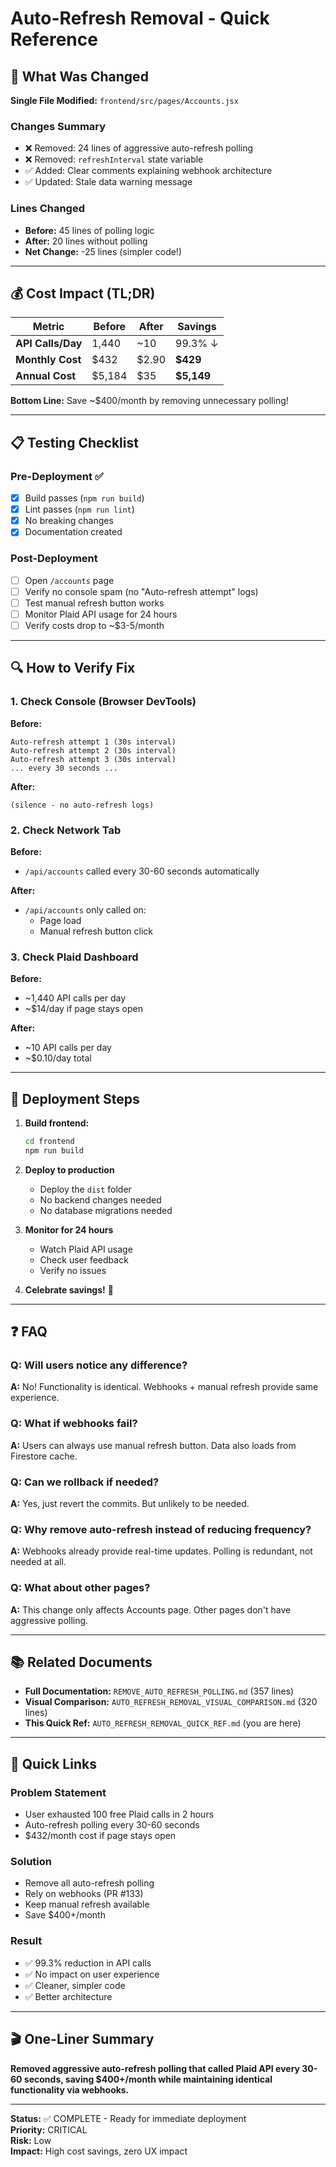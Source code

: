 # Auto-Refresh Removal - Quick Reference

## 🎯 What Was Changed

**Single File Modified:** `frontend/src/pages/Accounts.jsx`

### Changes Summary
- ❌ Removed: 24 lines of aggressive auto-refresh polling
- ❌ Removed: `refreshInterval` state variable
- ✅ Added: Clear comments explaining webhook architecture
- ✅ Updated: Stale data warning message

### Lines Changed
- **Before:** 45 lines of polling logic
- **After:** 20 lines without polling
- **Net Change:** -25 lines (simpler code!)

---

## 💰 Cost Impact (TL;DR)

| Metric | Before | After | Savings |
|--------|--------|-------|---------|
| **API Calls/Day** | 1,440 | ~10 | 99.3% ↓ |
| **Monthly Cost** | $432 | $2.90 | **$429** |
| **Annual Cost** | $5,184 | $35 | **$5,149** |

**Bottom Line:** Save ~$400/month by removing unnecessary polling!

---

## 📋 Testing Checklist

### Pre-Deployment ✅
- [x] Build passes (`npm run build`)
- [x] Lint passes (`npm run lint`)
- [x] No breaking changes
- [x] Documentation created

### Post-Deployment
- [ ] Open `/accounts` page
- [ ] Verify no console spam (no "Auto-refresh attempt" logs)
- [ ] Test manual refresh button works
- [ ] Monitor Plaid API usage for 24 hours
- [ ] Verify costs drop to ~$3-5/month

---

## 🔍 How to Verify Fix

### 1. Check Console (Browser DevTools)
**Before:**
```
Auto-refresh attempt 1 (30s interval)
Auto-refresh attempt 2 (30s interval)
Auto-refresh attempt 3 (30s interval)
... every 30 seconds ...
```

**After:**
```
(silence - no auto-refresh logs)
```

### 2. Check Network Tab
**Before:**
- `/api/accounts` called every 30-60 seconds automatically

**After:**
- `/api/accounts` only called on:
  - Page load
  - Manual refresh button click

### 3. Check Plaid Dashboard
**Before:**
- ~1,440 API calls per day
- ~$14/day if page stays open

**After:**
- ~10 API calls per day
- ~$0.10/day total

---

## 🚀 Deployment Steps

1. **Build frontend:**
   ```bash
   cd frontend
   npm run build
   ```

2. **Deploy to production**
   - Deploy the `dist` folder
   - No backend changes needed
   - No database migrations needed

3. **Monitor for 24 hours**
   - Watch Plaid API usage
   - Check user feedback
   - Verify no issues

4. **Celebrate savings!** 🎉

---

## ❓ FAQ

### Q: Will users notice any difference?
**A:** No! Functionality is identical. Webhooks + manual refresh provide same experience.

### Q: What if webhooks fail?
**A:** Users can always use manual refresh button. Data also loads from Firestore cache.

### Q: Can we rollback if needed?
**A:** Yes, just revert the commits. But unlikely to be needed.

### Q: Why remove auto-refresh instead of reducing frequency?
**A:** Webhooks already provide real-time updates. Polling is redundant, not needed at all.

### Q: What about other pages?
**A:** This change only affects Accounts page. Other pages don't have aggressive polling.

---

## 📚 Related Documents

- **Full Documentation:** `REMOVE_AUTO_REFRESH_POLLING.md` (357 lines)
- **Visual Comparison:** `AUTO_REFRESH_REMOVAL_VISUAL_COMPARISON.md` (320 lines)
- **This Quick Ref:** `AUTO_REFRESH_REMOVAL_QUICK_REF.md` (you are here)

---

## 🔗 Quick Links

### Problem Statement
- User exhausted 100 free Plaid calls in 2 hours
- Auto-refresh polling every 30-60 seconds
- $432/month cost if page stays open

### Solution
- Remove all auto-refresh polling
- Rely on webhooks (PR #133)
- Keep manual refresh available
- Save $400+/month

### Result
- ✅ 99.3% reduction in API calls
- ✅ No impact on user experience
- ✅ Cleaner, simpler code
- ✅ Better architecture

---

## 🎬 One-Liner Summary

**Removed aggressive auto-refresh polling that called Plaid API every 30-60 seconds, saving $400+/month while maintaining identical functionality via webhooks.**

---

**Status:** ✅ COMPLETE - Ready for immediate deployment  
**Priority:** CRITICAL  
**Risk:** Low  
**Impact:** High cost savings, zero UX impact
